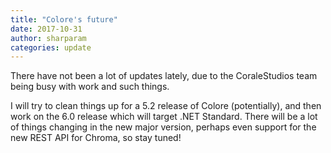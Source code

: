 ```yaml
---
title: "Colore's future"
date: 2017-10-31
author: sharparam
categories: update
---
```


There have not been a lot of updates lately, due to the CoraleStudios team being busy with work and such things.

I will try to clean things up for a 5.2 release of Colore (potentially), and then work on the 6.0 release which will
target .NET Standard. There will be a lot of things changing in the new major version, perhaps even support for the
new REST API for Chroma, so stay tuned!
